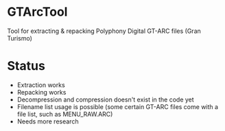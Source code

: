 # GTArcTool
Tool for extracting &amp; repacking Polyphony Digital GT-ARC files (Gran Turismo)

# Status
- Extraction works
- Repacking works
- Decompression and compression doesn't exist in the code yet
- Filename list usage is possible (some certain GT-ARC files come with a file list, such as MENU_RAW.ARC)
- Needs more research

